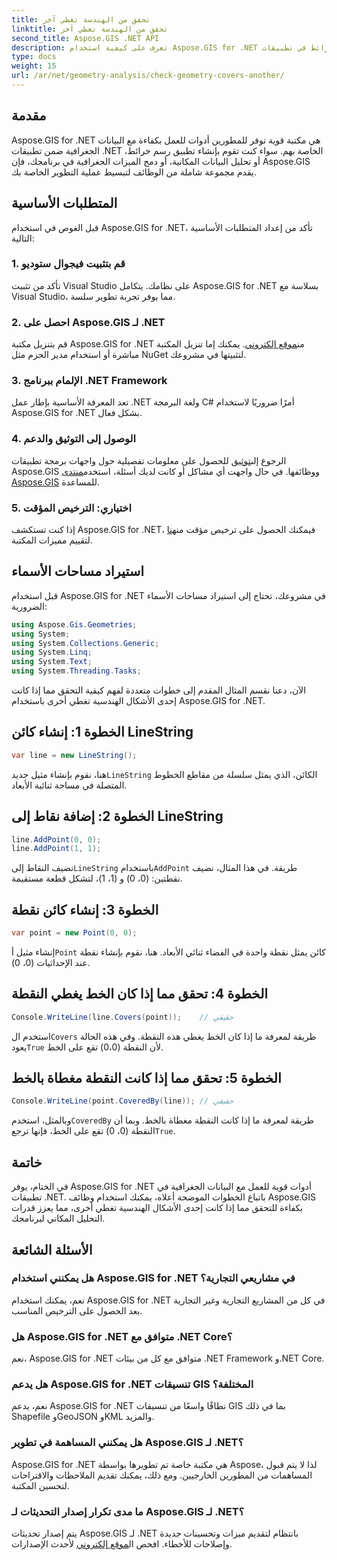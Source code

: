 ```yaml
---
title: تحقق من الهندسة تغطي آخر
linktitle: تحقق من الهندسة تغطي آخر
second_title: Aspose.GIS .NET API
description: تعرف على كيفية استخدام Aspose.GIS for .NET للعمل بكفاءة مع البيانات الجغرافية، وتحليل المعلومات المكانية، ودمج ميزات رسم الخرائط في تطبيقات .NET الخاصة بك.
type: docs
weight: 15
url: /ar/net/geometry-analysis/check-geometry-covers-another/
---
```

## مقدمة
Aspose.GIS for .NET هي مكتبة قوية توفر للمطورين أدوات للعمل بكفاءة مع البيانات الجغرافية ضمن تطبيقات .NET الخاصة بهم. سواء كنت تقوم بإنشاء تطبيق رسم خرائط، أو تحليل البيانات المكانية، أو دمج الميزات الجغرافية في برنامجك، فإن Aspose.GIS يقدم مجموعة شاملة من الوظائف لتبسيط عملية التطوير الخاصة بك.
## المتطلبات الأساسية
قبل الغوص في استخدام Aspose.GIS for .NET، تأكد من إعداد المتطلبات الأساسية التالية:
### 1. قم بتثبيت فيجوال ستوديو
تأكد من تثبيت Visual Studio على نظامك. يتكامل Aspose.GIS for .NET بسلاسة مع Visual Studio، مما يوفر تجربة تطوير سلسة.
### 2. احصل على Aspose.GIS لـ .NET
 قم بتنزيل مكتبة Aspose.GIS for .NET من[موقع إلكتروني](https://releases.aspose.com/gis/net/). يمكنك إما تنزيل المكتبة مباشرة أو استخدام مدير الحزم مثل NuGet لتثبيتها في مشروعك.
### 3. الإلمام ببرنامج .NET Framework
تعد المعرفة الأساسية بإطار عمل .NET ولغة البرمجة C# أمرًا ضروريًا لاستخدام Aspose.GIS for .NET بشكل فعال.
### 4. الوصول إلى التوثيق والدعم
 الرجوع إلى[توثيق](https://reference.aspose.com/gis/net/) للحصول على معلومات تفصيلية حول واجهات برمجة تطبيقات Aspose.GIS ووظائفها. في حال واجهت أي مشاكل أو كانت لديك أسئلة، استخدم[منتدى Aspose.GIS](https://forum.aspose.com/c/gis/33) للمساعدة.
### 5. اختياري: الترخيص المؤقت
 إذا كنت تستكشف Aspose.GIS for .NET، فيمكنك الحصول على ترخيص مؤقت من[هنا](https://purchase.aspose.com/temporary-license/) لتقييم مميزات المكتبة.

## استيراد مساحات الأسماء
قبل استخدام Aspose.GIS for .NET في مشروعك، تحتاج إلى استيراد مساحات الأسماء الضرورية:
```csharp
using Aspose.Gis.Geometries;
using System;
using System.Collections.Generic;
using System.Linq;
using System.Text;
using System.Threading.Tasks;
```

الآن، دعنا نقسم المثال المقدم إلى خطوات متعددة لفهم كيفية التحقق مما إذا كانت إحدى الأشكال الهندسية تغطي أخرى باستخدام Aspose.GIS for .NET.
## الخطوة 1: إنشاء كائن LineString
```csharp
var line = new LineString();
```
 هنا، نقوم بإنشاء مثيل جديد`LineString` الكائن، الذي يمثل سلسلة من مقاطع الخطوط المتصلة في مساحة ثنائية الأبعاد.
## الخطوة 2: إضافة نقاط إلى LineString
```csharp
line.AddPoint(0, 0);
line.AddPoint(1, 1);
```
 نضيف النقاط إلى`LineString` باستخدام`AddPoint` طريقة. في هذا المثال، نضيف نقطتين: (0، 0) و (1، 1)، لتشكل قطعة مستقيمة.
## الخطوة 3: إنشاء كائن نقطة
```csharp
var point = new Point(0, 0);
```
 إنشاء مثيل أ`Point` كائن يمثل نقطة واحدة في الفضاء ثنائي الأبعاد. هنا، نقوم بإنشاء نقطة عند الإحداثيات (0، 0).
## الخطوة 4: تحقق مما إذا كان الخط يغطي النقطة
```csharp
Console.WriteLine(line.Covers(point));    // حقيقي
```
 استخدم ال`Covers` طريقة لمعرفة ما إذا كان الخط يغطي هذه النقطة. وفي هذه الحالة يعود`True` لأن النقطة (0،0) تقع على الخط.
## الخطوة 5: تحقق مما إذا كانت النقطة مغطاة بالخط
```csharp
Console.WriteLine(point.CoveredBy(line)); // حقيقي
```
وبالمثل، استخدم`CoveredBy` طريقة لمعرفة ما إذا كانت النقطة مغطاة بالخط. وبما أن النقطة (0، 0) تقع على الخط، فإنها ترجع`True`.

## خاتمة
في الختام، يوفر Aspose.GIS for .NET أدوات قوية للعمل مع البيانات الجغرافية في تطبيقات .NET. باتباع الخطوات الموضحة أعلاه، يمكنك استخدام وظائف Aspose.GIS بكفاءة للتحقق مما إذا كانت إحدى الأشكال الهندسية تغطي أخرى، مما يعزز قدرات التحليل المكاني لبرنامجك.
## الأسئلة الشائعة
### هل يمكنني استخدام Aspose.GIS for .NET في مشاريعي التجارية؟
نعم، يمكنك استخدام Aspose.GIS for .NET في كل من المشاريع التجارية وغير التجارية بعد الحصول على الترخيص المناسب.
### هل Aspose.GIS for .NET متوافق مع .NET Core؟
نعم، Aspose.GIS for .NET متوافق مع كل من بيئات .NET Framework و.NET Core.
### هل يدعم Aspose.GIS for .NET تنسيقات GIS المختلفة؟
نعم، يدعم Aspose.GIS for .NET نطاقًا واسعًا من تنسيقات GIS بما في ذلك Shapefile وGeoJSON وKML والمزيد.
### هل يمكنني المساهمة في تطوير Aspose.GIS لـ .NET؟
Aspose.GIS for .NET هي مكتبة خاصة تم تطويرها بواسطة Aspose، لذا لا يتم قبول المساهمات من المطورين الخارجيين. ومع ذلك، يمكنك تقديم الملاحظات والاقتراحات لتحسين المكتبة.
### ما مدى تكرار إصدار التحديثات لـ Aspose.GIS لـ .NET؟
 يتم إصدار تحديثات Aspose.GIS لـ .NET بانتظام لتقديم ميزات وتحسينات جديدة وإصلاحات للأخطاء. افحص ال[موقع إلكتروني](https://releases.aspose.com/gis/net/) لأحدث الإصدارات.